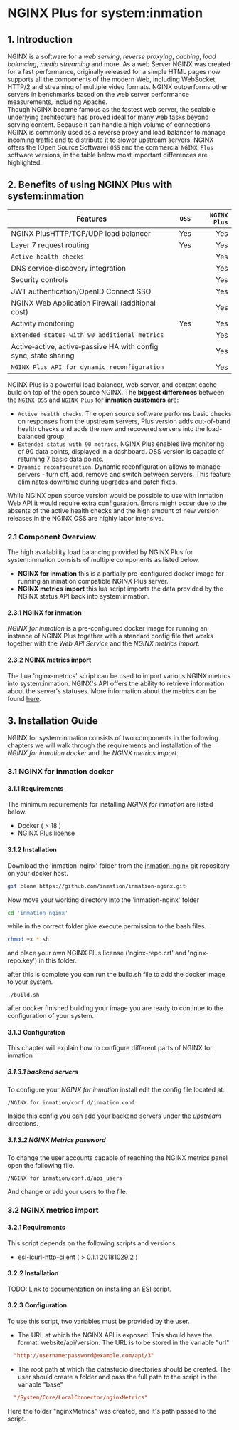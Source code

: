 # NGINX Plus for system:inmation

## 1. Introduction

NGINX is a software for a *web serving*, *reverse proxying*, *caching*, *load balancing*, *media streaming* and more. As a web Server NGINX was created for a fast performance, originally released for a simple HTML pages now supports all the components of the modern Web, including WebSocket, HTTP/2 and streaming of multiple video formats. NGINX outperforms other servers in benchmarks based on the web server performance measurements, including Apache.\
Though NGINX became famous as the fastest web server, the scalable underlying architecture has proved ideal for many web tasks beyond serving content. Because it can handle a high volume of connections, NGINX is commonly used as a reverse proxy and load balancer to manage incoming traffic and to distribute it to slower upstream servers.
NGINX offers the (Open Source Software) `OSS` and the commercial `NGINX Plus` software versions, in the table below most important differences are highlighted.

## 2. Benefits of using NGINX Plus with system:inmation

| Features                                                         | `OSS`                 | `NGINX Plus` |
| ---------------------------------------------------------------- |:--------------------:| ------------:|
| NGINX PlusHTTP/TCP/UDP load balancer                             | Yes                  | Yes          |
| Layer 7 request routing                                          | Yes                  | Yes          |
| `Active health checks`                                           |                      | Yes          |
| DNS service‑discovery integration                                |                      | Yes          |
| Security controls                                                |                      | Yes          |
| JWT authentication/OpenID Connect SSO                            |                      | Yes          |
| NGINX Web Application Firewall (additional cost)                 |                      | Yes          |
| Activity monitoring                                              | Yes                  | Yes          |
| `Extended status with 90 additional metrics`                     |                      | Yes          |
| Active‑active, active‑passive HA with config sync, state sharing |                      | Yes          |
| `NGINX Plus API for dynamic reconfiguration`                     |                      | Yes          |

NGINX Plus is a powerful load balancer, web server, and content cache build on top of the open source NGINX. The **biggest differences** between the `NGINX OSS` and `NGINX Plus` for **inmation customers** are:

* `Active health checks`. The open source software performs basic checks on responses from the upstream servers, Plus version adds out-of-band health checks and adds the new and recovered servers into the load-balanced group.
* `Extended status with 90 metrics`. NGINX Plus enables live monitoring of 90 data points, displayed in a dashboard. OSS version is capable of returning 7 basic data points.
* `Dynamic reconfiguration`. Dynamic reconfiguration allows to manage servers - turn off, add, remove and switch between servers. This feature eliminates downtime during upgrades and patch fixes.

While NGINX open source version would be possible to use with inmation Web API it would require extra configuration. Errors might occur due to the absents of the active health checks and the high amount of new version releases in the NGINX OSS are highly labor intensive.

### 2.1 Component Overview

The high availability load balancing provided by NGINX Plus for system:inmation consists of multiple components as listed below.

* **NGINX for inmation** this is a partially pre-configured docker image for running an inmation compatible NGINX Plus server.
* **NGINX metrics import** this lua script imports the data provided by the NGINX status API back into system:inmation.

#### 2.3.1 NGINX for inmation

*NGINX for inmation* is a pre-configured docker image for running an instance of NGINX Plus together with a standard config file that works together with the *Web API Service* and the *NGINX metrics import*.

#### 2.3.2 NGINX metrics import

The Lua 'nginx-metrics' script can be used to import various NGINX metrics into system:inmation. NGINX's API offers the ability to retrieve information about the server's statuses. More information about the metrics can be found [here](./metrics/README.md).

## 3. Installation Guide

NGINX for system:inmation consists of two components in the following chapters we will walk through the requirements and installation of the *NGINX for inmation docker* and the *NGINX metrics import*.

### 3.1 NGINX for inmation docker

#### 3.1.1 Requirements

The minimum requirements for installing *NGINX for inmation* are listed below.

* Docker ( > 18 )
* NGINX Plus license

#### 3.1.2 Installation

Download the 'inmation-nginx' folder from the [inmation-nginx](https://github.com/inmation/inmation-nginx/tree/master/README.md) git repository on your docker host.

```bash
git clone https://github.com/inmation/inmation-nginx.git
```

Now move your working directory into the 'inmation-nginx' folder

```bash
cd 'inmation-nginx'
```

while in the correct folder give execute permission to the bash files.

```bash
chmod +x *.sh
```

and place your own NGINX Plus license ('nginx-repo.crt' and 'nginx-repo.key')  in this folder.

after this is complete you can run the build.sh file to add the docker image to your system.

```:card_index:
./build.sh
```

after docker finished building your image you are ready to continue to the configuration of your system.

#### 3.1.3 Configuration

This chapter will explain how to configure different parts  of NGINX for inmation

##### 3.1.3.1 backend servers

To configure your *NGINX for inmation* install edit the config file located at:

```:bust_in_silhouette:
/NGINX for inmation/conf.d/inmation.conf
```

Inside this config you can add your backend servers under the *upstream* directions.

##### 3.1.3.2 NGINX Metrics password

To change the user accounts capable of reaching the NGINX metrics panel open the following file.

```:bust_in_silhouette:
/NGINX for inmation/conf.d/api_users
```

And change or add your users to the file.

### 3.2 NGINX metrics import

#### 3.2.1 Requirements

This script depends on the following scripts and versions.

* [esi-lcurl-http-client](https://github.com/inmation/inmation-ESI/tree/master/lib/http/lib) ( > 0.1.1 20181029.2 )

#### 3.2.2 Installation

TODO: Link to documentation on installing an ESI script.

#### 3.2.3 Configuration

To use this script, two variables must be provided by the user.

* The URL at which the NGINX API is exposed. This should have the format: website/api/version. The URL is to be stored in the variable "url"

```cfg
  "http://username:password@example.com/api/3"
```

* The root path at which the datastudio directories should be created. The user should create a folder and pass the full path to the script in the variable "base"

```cfg
  "/System/Core/LocalConnector/nginxMetrics"
```

Here the folder "nginxMetrics" was created, and it's path passed to the script.
